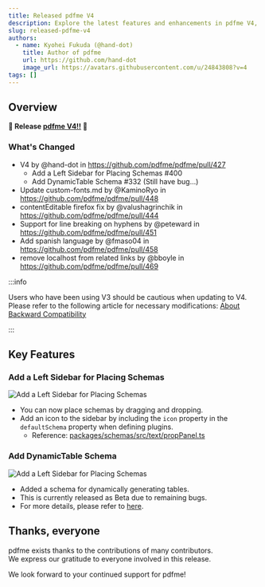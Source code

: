 ```yaml
---
title: Released pdfme V4
description: Explore the latest features and enhancements in pdfme V4, including a new left sidebar for easy schema placement and the addition of dynamic table generation.
slug: released-pdfme-v4
authors:
  - name: Kyohei Fukuda (@hand-dot)
    title: Author of pdfme
    url: https://github.com/hand-dot
    image_url: https://avatars.githubusercontent.com/u/24843808?v=4
tags: []
---
```


## Overview

**🚀 Release [pdfme V4!!](https://github.com/pdfme/pdfme/releases/tag/4.0.0) 🚀**

### What's Changed

- V4 by @hand-dot in https://github.com/pdfme/pdfme/pull/427
  - Add a Left Sidebar for Placing Schemas #400
  - Add DynamicTable Schema #332 (Still have bug...)
- Update custom-fonts.md by @KaminoRyo in https://github.com/pdfme/pdfme/pull/448
- contentEditable firefox fix by @valushagrinchik in https://github.com/pdfme/pdfme/pull/444
- Support for line breaking on hyphens by @peteward in https://github.com/pdfme/pdfme/pull/451
- Add spanish language by @fmaso04 in https://github.com/pdfme/pdfme/pull/458
- remove localhost from related links by @bboyle in https://github.com/pdfme/pdfme/pull/469

<!-- truncate -->

:::info

Users who have been using V3 should be cautious when updating to V4. Please refer to the following article for necessary modifications:
[About Backward Compatibility](/blog/developing-pdfme-v4#about-backward-compatibility)

:::

## Key Features

### Add a Left Sidebar for Placing Schemas

![Add a Left Sidebar for Placing Schemas](/img/sidebar-drag&drop.gif)

- You can now place schemas by dragging and dropping.
- Add an icon to the sidebar by including the `icon` property in the `defaultSchema` property when defining plugins.
  - Reference: [packages/schemas/src/text/propPanel.ts](https://github.com/pdfme/pdfme/blob/40cc703f2c2ac144dfb395f9be3998f40b3ed43f/packages/schemas/src/text/propPanel.ts#L180)

### Add DynamicTable Schema

![Add a Left Sidebar for Placing Schemas](/img/table.png)

- Added a schema for dynamically generating tables.
- This is currently released as Beta due to remaining bugs.
- For more details, please refer to [here](/docs/tables).

## Thanks, everyone

pdfme exists thanks to the contributions of many contributors.  
We express our gratitude to everyone involved in this release.  

We look forward to your continued support for pdfme!